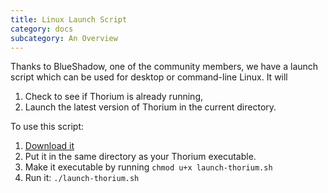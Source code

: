```yaml
---
title: Linux Launch Script
category: docs
subcategory: An Overview
---
```


Thanks to BlueShadow, one of the community members, we have a launch script
which can be used for desktop or command-line Linux. It will

1. Check to see if Thorium is already running,
2. Launch the latest version of Thorium in the current directory.

To use this script:

1. [Download it](/launch-thorium.sh)
2. Put it in the same directory as your Thorium executable.
3. Make it executable by running `chmod u+x launch-thorium.sh`
4. Run it: `./launch-thorium.sh`
